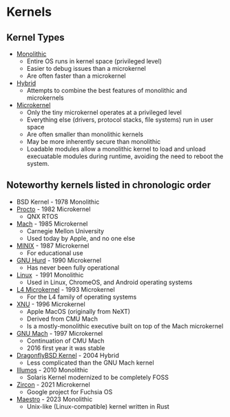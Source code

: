 # Kernels

## Kernel Types

- [Monolithic](https://en.wikipedia.org/wiki/Monolithic_kernel)
  - Entire OS runs in kernel space (privileged level)
  - Easier to debug issues than a microkernel
  - Are often faster than a microkernel
- [Hybrid](https://en.wikipedia.org/wiki/Hybrid_kernel)
  - Attempts to combine the best features of monolithic and microkernels
- [Microkernel](https://en.wikipedia.org/wiki/Microkernel)
  - Only the tiny microkernel operates at a privileged level
  - Everything else (drivers, protocol stacks, file systems) run in user space
  - Are often smaller than monolithic kernels
  - May be more inherently secure than monolithic
  - Loadable modules allow a monolithic kernel to load and unload execuatable modules during runtime, avoiding the need to reboot the system.

## Noteworthy kernels listed in chronologic order

- BSD Kernel - 1978 Monolithic
- [Procto](https://www.qnx.com/developers/docs/8.0/com.qnx.doc.neutrino.sys_arch/topic/kernel.html) - 1982 Microkernel
  - QNX RTOS
- [Mach](https://en.wikipedia.org/wiki/Mach_%28kernel%29) - 1985 Microkernel
  - Carnegie Mellon University
  - Used today by Apple, and no one else
- [MINIX](https://en.wikipedia.org/wiki/Minix) - 1987 Microkernel
  - For educational use
- [GNU Hurd](https://en.wikipedia.org/wiki/GNU_Hurd) - 1990 Microkernel
  - Has never been fully operational
- [Linux](https://kernel.org/)  - 1991 Monolithic
  - Used in Linux, ChromeOS, and Android operating systems
- [L4 Microkernel](https://en.wikipedia.org/wiki/L4_microkernel_family) - 1993 Microkernel
  - For the L4 family of operating systems
- [XNU](https://en.wikipedia.org/wiki/XNU) - 1996 Microkernel
  - Apple MacOS (originally from NeXT)
  - Derived from CMU Mach
  - Is a mostly-monolithic executive built on top of the Mach microkernel
- [GNU Mach](https://en.wikipedia.org/wiki/GNU_Mach) - 1997 Microkernel
  - Continuation of CMU Mach
  - 2016 first year it was stable
- [DragonflyBSD Kernel](https://en.wikipedia.org/wiki/DragonFly_BSD) - 2004 Hybrid
  - Less complicated than the GNU Mach kernel
- [Illumos](https://illumos.org/) - 2010 Monolithic
  - Solaris Kernel modernized to be completely FOSS
- [Zircon](https://en.wikipedia.org/wiki/Fuchsia_%28operating_system%29#Kernel) - 2021 Microkernel
  - Google project for Fuchsia OS
- [Maestro](https://github.com/llenotre/maestro) - 2023 Monolithic
  - Unix-like (Linux-compatible) kernel written in Rust
